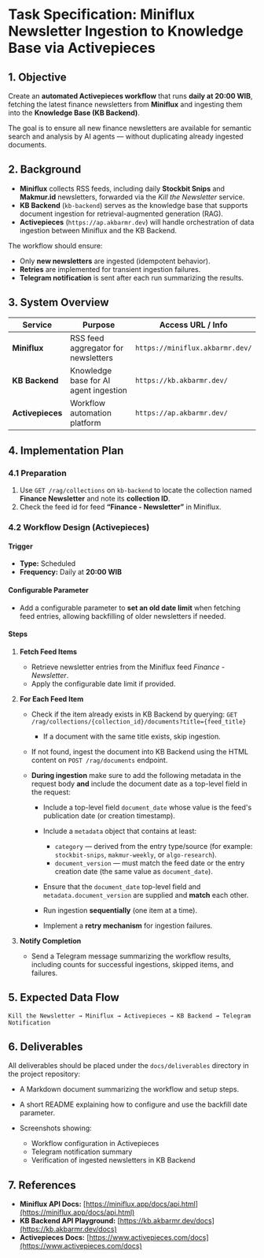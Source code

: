 # **Task Specification: Miniflux Newsletter Ingestion to Knowledge Base via Activepieces**

## **1. Objective**

Create an **automated Activepieces workflow** that runs **daily at 20:00 WIB**, fetching the latest finance newsletters from **Miniflux** and ingesting them into the **Knowledge Base (KB Backend)**.

The goal is to ensure all new finance newsletters are available for semantic search and analysis by AI agents — without duplicating already ingested documents.

## **2. Background**

* **Miniflux** collects RSS feeds, including daily **Stockbit Snips** and **Makmur.id** newsletters, forwarded via the *Kill the Newsletter* service.
* **KB Backend** (`kb-backend`) serves as the knowledge base that supports document ingestion for retrieval-augmented generation (RAG).
* **Activepieces** (`https://ap.akbarmr.dev`) will handle orchestration of data ingestion between Miniflux and the KB Backend.

The workflow should ensure:

* Only **new newsletters** are ingested (idempotent behavior).
* **Retries** are implemented for transient ingestion failures.
* **Telegram notification** is sent after each run summarizing the results.

## **3. System Overview**

| Service          | Purpose                               | Access URL / Info               |
| ---------------- | ------------------------------------- | ------------------------------- |
| **Miniflux**     | RSS feed aggregator for newsletters   | `https://miniflux.akbarmr.dev/` |
| **KB Backend**   | Knowledge base for AI agent ingestion | `https://kb.akbarmr.dev/`       |
| **Activepieces** | Workflow automation platform          | `https://ap.akbarmr.dev/`       |

## **4. Implementation Plan**

### **4.1 Preparation**

1. Use `GET /rag/collections` on `kb-backend` to locate the collection named **Finance Newsletter** and note its **collection ID**.
2. Check the feed id for feed **“Finance - Newsletter”** in Miniflux.

### **4.2 Workflow Design (Activepieces)**

#### **Trigger**

* **Type:** Scheduled
* **Frequency:** Daily at **20:00 WIB**

#### **Configurable Parameter**

* Add a configurable parameter to **set an old date limit** when fetching feed entries, allowing backfilling of older newsletters if needed.

#### **Steps**

1. **Fetch Feed Items**

   * Retrieve newsletter entries from the Miniflux feed *Finance - Newsletter*.
   * Apply the configurable date limit if provided.

2. **For Each Feed Item**

   * Check if the item already exists in KB Backend by querying:
     `GET /rag/collections/{collection_id}/documents?title={feed_title}`

     * If a document with the same title exists, skip ingestion.
   * If not found, ingest the document into KB Backend using the HTML content on `POST /rag/documents​` endpoint.
   * **During ingestion** make sure to add the following metadata in the request body **and** include the document date as a top-level field in the request:

     * Include a top-level field `document_date` whose value is the feed's publication date (or creation timestamp).
     * Include a `metadata` object that contains at least:

       * `category` — derived from the entry type/source (for example: `stockbit-snips`, `makmur-weekly`, or `algo-research`).
       * `document_version` — must match the feed date or the entry creation date (the same value as `document_date`).
     * Ensure that the `document_date` top-level field and `metadata.document_version` are supplied and **match** each other.
     * Run ingestion **sequentially** (one item at a time).
     * Implement a **retry mechanism** for ingestion failures.

3. **Notify Completion**

   * Send a Telegram message summarizing the workflow results, including counts for successful ingestions, skipped items, and failures.

## **5. Expected Data Flow**

```
Kill the Newsletter → Miniflux → Activepieces → KB Backend → Telegram Notification
```

## **6. Deliverables**

All deliverables should be placed under the `docs/deliverables` directory in the project repository:

* A Markdown document summarizing the workflow and setup steps.
* A short README explaining how to configure and use the backfill date parameter.
* Screenshots showing:

  * Workflow configuration in Activepieces
  * Telegram notification summary
  * Verification of ingested newsletters in KB Backend

## **7. References**

* **Miniflux API Docs:** [https://miniflux.app/docs/api.html](https://miniflux.app/docs/api.html)
* **KB Backend API Playground:** [https://kb.akbarmr.dev/docs](https://kb.akbarmr.dev/docs)
* **Activepieces Docs:** [https://www.activepieces.com/docs](https://www.activepieces.com/docs)
